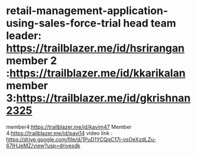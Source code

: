 # retail-management-application-using-sales-force-trial head team leader: https://trailblazer.me/id/hsrirangan member 2 :https://trailblazer.me/id/kkarikalan member 3:https://trailblazer.me/id/gkrishnan2325
member4:https://trailblazer.me/id/kavim47 Member 4:https://trailblazer.me/id/pavi14 
video link : https://drive.google.com/file/d/1PuD1YCQqC17j-vsOeXzdLZu-67IHJeMZ/view?usp=drivesdk
